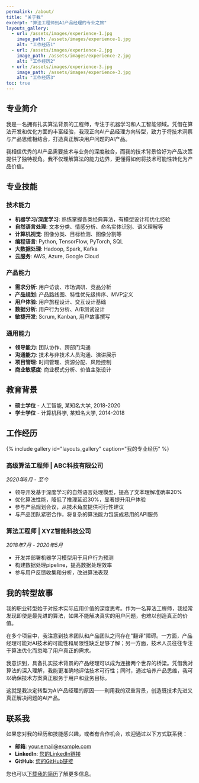 ```yaml
---
permalink: /about/
title: "关于我"
excerpt: "算法工程师到AI产品经理的专业之旅"
layouts_gallery:
  - url: /assets/images/experience-1.jpg
    image_path: /assets/images/experience-1.jpg
    alt: "工作经历1"
  - url: /assets/images/experience-2.jpg
    image_path: /assets/images/experience-2.jpg
    alt: "工作经历2"
  - url: /assets/images/experience-3.jpg
    image_path: /assets/images/experience-3.jpg
    alt: "工作经历3"
toc: true
---
```


## 专业简介

我是一名拥有扎实算法背景的工程师，专注于机器学习和人工智能领域。凭借在算法开发和优化方面的丰富经验，我现正向AI产品经理方向转型，致力于将技术洞察与产品思维相结合，打造真正解决用户问题的AI产品。

我相信优秀的AI产品需要技术与业务的深度融合，而我的技术背景恰好为产品决策提供了独特视角。我不仅理解算法的能力边界，更懂得如何将技术可能性转化为产品价值。

## 专业技能

### 技术能力
- **机器学习/深度学习**: 熟练掌握各类经典算法，有模型设计和优化经验
- **自然语言处理**: 文本分类、情感分析、命名实体识别、语义理解等
- **计算机视觉**: 图像分类、目标检测、图像分割等
- **编程语言**: Python, TensorFlow, PyTorch, SQL
- **大数据处理**: Hadoop, Spark, Kafka
- **云服务**: AWS, Azure, Google Cloud

### 产品能力
- **需求分析**: 用户访谈、市场调研、竞品分析
- **产品规划**: 产品路线图、特性优先级排序、MVP定义
- **用户体验**: 用户旅程设计、交互设计基础
- **数据分析**: 用户行为分析、A/B测试设计
- **敏捷开发**: Scrum, Kanban, 用户故事撰写

### 通用能力
- **领导能力**: 团队协作、跨部门沟通
- **沟通能力**: 技术与非技术人员沟通、演讲展示
- **项目管理**: 时间管理、资源分配、风险控制
- **商业敏感度**: 商业模式分析、价值主张设计

## 教育背景

- **硕士学位** - 人工智能, 某知名大学, 2018-2020
- **学士学位** - 计算机科学, 某知名大学, 2014-2018

## 工作经历

{% include gallery id="layouts_gallery" caption="我的专业经历" %}

### 高级算法工程师 | ABC科技有限公司
*2020年6月 - 至今*

- 领导开发基于深度学习的自然语言处理模型，提高了文本理解准确率20%
- 优化算法性能，降低了推理延迟30%，显著提升用户体验
- 参与产品规划会议，从技术角度提供可行性建议
- 与产品团队紧密合作，将复杂的算法能力包装成易用的API服务

### 算法工程师 | XYZ智能科技公司
*2018年7月 - 2020年5月*

- 开发并部署机器学习模型用于用户行为预测
- 构建数据处理pipeline，提高数据处理效率
- 参与用户反馈收集和分析，改进算法表现

## 我的转型故事

我的职业转型始于对技术实际应用价值的深度思考。作为一名算法工程师，我经常发现即使是最先进的算法，如果不能解决真实的用户问题，也难以创造真正的价值。

在多个项目中，我注意到技术团队和产品团队之间存在"翻译"障碍。一方面，产品经理可能对AI技术的可能性和局限性缺乏足够了解；另一方面，技术人员往往专注于算法优化而忽略了用户真正的需求。

我意识到，具备扎实技术背景的产品经理可以成为连接两个世界的桥梁。凭借我对算法的深入理解，我能更准确地评估技术可行性；同时，通过培养产品思维，我可以确保技术方案真正服务于用户和业务目标。

这就是我决定转型为AI产品经理的原因——利用我的双重背景，创造既技术先进又真正解决问题的AI产品。

## 联系我

如果您对我的经历和技能感兴趣，或者有合作机会，欢迎通过以下方式联系我：

- **邮箱**: your.email@example.com
- **LinkedIn**: [您的LinkedIn链接](https://linkedin.com/in/yourusername)
- **GitHub**: [您的GitHub链接](https://github.com/yourusername)

您也可以[下载我的简历](/assets/files/resume.pdf)了解更多信息。 